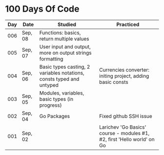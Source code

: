 # 100 Days Of Code

| Day | Date | Studied | Practiced |
| --- | --- | --- | --- |
| 006 | Sep, 08 | Functions: basics, return multiple values |  |
| 005 | Sep, 07 | User input and output, more on output strings formatting |  |
| 004 | Sep, 06 | Basic types casting, 2 variables notations, consts typed and untyped | Currencies converter: initing project, adding basic consts |
| 003 | Sep, 05 | Modules, variables, basic types (in progress) |  |
| 002 | Sep, 04 | Go Packages | Fixed github SSH issue |
| 001 | Sep, 02 |  | Larichev 'Go Basics' course - modules #1, #2, first 'Hello world' on Go |
